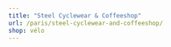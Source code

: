 ```yaml
---
title: "Steel Cyclewear & Coffeeshop"
url: /paris/steel-cyclewear-and-coffeeshop/
shop: vélo
---
```

